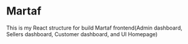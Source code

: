 # Martaf
This is my React structure for build Martaf frontend(Admin dashboard, Sellers dashboard, Customer dashboard, and UI Homepage)

